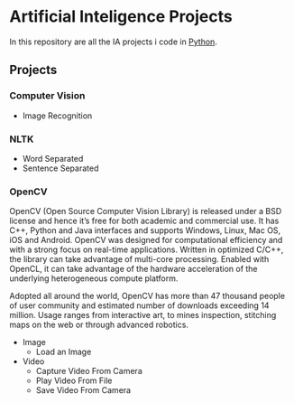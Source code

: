 # Artificial Inteligence Projects
In this repository are all the IA projects i code in [Python](https://www.python.org).

## Projects
### Computer Vision
- Image Recognition

### NLTK
- Word Separated
- Sentence Separated

### OpenCV
OpenCV (Open Source Computer Vision Library) is released under a BSD license and hence it’s free for both academic and commercial use. It has C++, Python and Java interfaces and supports Windows, Linux, Mac OS, iOS and Android. OpenCV was designed for computational efficiency and with a strong focus on real-time applications. Written in optimized C/C++, the library can take advantage of multi-core processing. Enabled with OpenCL, it can take advantage of the hardware acceleration of the underlying heterogeneous compute platform.

Adopted all around the world, OpenCV has more than 47 thousand people of user community and estimated number of downloads exceeding 14 million. Usage ranges from interactive art, to mines inspection, stitching maps on the web or through advanced robotics.
- Image
    - Load an Image
- Video
    - Capture Video From Camera
    - Play Video From File
    - Save Video From Camera